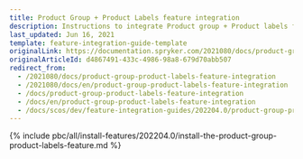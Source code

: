 ```yaml
---
title: Product Group + Product Labels feature integration
description: Instructions to integrate Product group + Product labels feature into a Spryker project.
last_updated: Jun 16, 2021
template: feature-integration-guide-template
originalLink: https://documentation.spryker.com/2021080/docs/product-group-product-labels-feature-integration
originalArticleId: d4867491-433c-4986-98a8-679d70abb507
redirect_from:
  - /2021080/docs/product-group-product-labels-feature-integration
  - /2021080/docs/en/product-group-product-labels-feature-integration
  - /docs/product-group-product-labels-feature-integration
  - /docs/en/product-group-product-labels-feature-integration
  - /docs/scos/dev/feature-integration-guides/202204.0/product-group-product-labels-feature-integration.html
---
```


{% include pbc/all/install-features/202204.0/install-the-product-group-product-labels-feature.md %} <!-- To edit, see /_includes/pbc/all/install-features/202204.0/install-the-product-group-product-labels-feature.md -->
